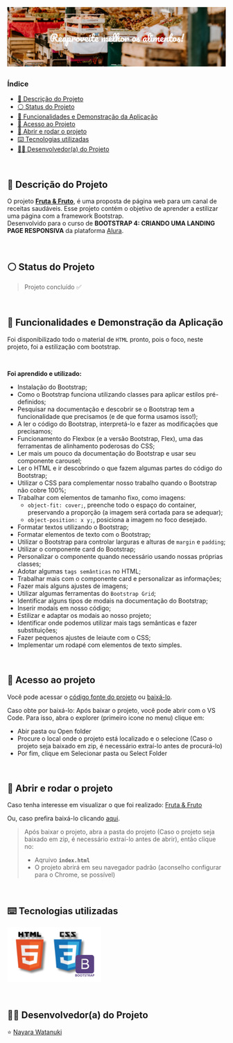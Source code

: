 <h1 align="center">
  <img alt="Fruta & Fruto - Reaproveite melhor os alimentos!" src="https://raw.githubusercontent.com/nayarawatanuki/bootstrap4__fruta-fruto/main/src/assets/img/readme.md/Cover%20-%20Fruta%20e%20Fruto.png#vitrinedev"/>
</h1>

### Índice

* [:pencil: Descrição do Projeto](#pencil-descrição-do-projeto)
* [:white_circle: Status do Projeto](#white_circle-status-do-projeto)
* [:hammer: Funcionalidades e Demonstração da Aplicação](#hammer-funcionalidades-e-demonstração-da-aplicação)
* [:open_file_folder: Acesso ao Projeto](#open_file_folder-acesso-ao-projeto)
* [:rocket: Abrir e rodar o projeto](#rocket-abrir-e-rodar-o-projeto)
* [:keyboard: Tecnologias utilizadas](#keyboard-tecnologias-utilizadas)
* [:woman_technologist: Desenvolvedor(a) do Projeto](#woman_technologist-desenvolvedora-do-projeto)

</br>

## :pencil: Descrição do Projeto
O projeto **[Fruta & Fruto](https://nayarawatanuki.github.io/bootstrap4__fruta-fruto/)**, é uma proposta de página web para um canal de receitas saudáveis. 
Esse projeto contém o objetivo de aprender a estilizar uma página com a framework Bootstrap. 
</br>Desenvolvido para o curso de **BOOTSTRAP 4: CRIANDO UMA LANDING PAGE RESPONSIVA** da plataforma [Alura](https://www.alura.com.br/).

</br>

## :white_circle: Status do Projeto
> Projeto concluído :white_check_mark:

</br>

## :hammer: Funcionalidades e Demonstração da Aplicação
Foi disponibilizado todo o material de `HTML` pronto, pois o foco, neste projeto, foi a estilização com bootstrap. 

</br>

**Foi aprendido e utilizado:** 
- Instalação do Bootstrap;
- Como o Bootstrap funciona utilizando classes para aplicar estilos pré-definidos;
- Pesquisar na documentação e descobrir se o Bootstrap tem a funcionalidade que precisamos (e de que forma usamos isso!);
- A ler o código do Bootstrap, interpretá-lo e fazer as modificações que precisamos;
- Funcionamento do Flexbox (e a versão Bootstrap, Flex), uma das ferramentas de alinhamento poderosas do CSS;
- Ler mais um pouco da documentação do Bootstrap e usar seu componente carousel;
- Ler o HTML e ir descobrindo o que fazem algumas partes do código do Bootstrap;
- Utilizar o CSS para complementar nosso trabalho quando o Bootstrap não cobre 100%;
- Trabalhar com elementos de tamanho fixo, como imagens:
  - `object-fit: cover;`, preenche todo o espaço do container, preservando a proporção (a imagem será cortada para se adequar);
  - `object-position: x y;`, posiciona a imagem no foco desejado.
- Formatar textos utilizando o Bootstrap;
- Formatar elementos de texto com o Bootstrap;
- Utilizar o Bootstrap para controlar larguras e alturas de `margin` e `padding`;
- Utilizar o componente card do Bootstrap;
- Personalizar o componente quando necessário usando nossas próprias classes;
- Adotar algumas `tags semânticas` no HTML;
- Trabalhar mais com o componente card e personalizar as informações;
- Fazer mais alguns ajustes de imagens;
- Utilizar algumas ferramentas do `Bootstrap Grid`;
- Identificar alguns tipos de modais na documentação do Bootstrap;
- Inserir modais em nosso código;
- Estilizar e adaptar os modais ao nosso projeto;
- Identificar onde podemos utilizar mais tags semânticas e fazer substituições;
- Fazer pequenos ajustes de leiaute com o CSS;
- Implementar um rodapé com elementos de texto simples.

</br>

## :open_file_folder: Acesso ao projeto
Você pode acessar o [código fonte do projeto](https://github.com/nayarawatanuki/bootstrap4__fruta-fruto) ou [baixá-lo](https://github.com/nayarawatanuki/bootstrap4__fruta-fruto/archive/refs/heads/main.zip).

Caso obte por baixá-lo: 
Após baixar o projeto, você pode abrir com o VS Code. Para isso, abra o explorer (primeiro icone no menu) clique em:
- Abir pasta ou Open folder
- Procure o local onde o projeto está localizado e o selecione (Caso o projeto seja baixado em zip, é necessário extraí-lo antes de procurá-lo)
- Por fim, clique em Selecionar pasta ou Select Folder

</br>

## :rocket: Abrir e rodar o projeto
Caso tenha interesse em visualizar o que foi realizado: [Fruta & Fruto](https://nayarawatanuki.github.io/bootstrap4__fruta-fruto/) 

Ou, caso prefira baixá-lo clicando [aqui](https://github.com/nayarawatanuki/bootstrap4__fruta-fruto/archive/refs/heads/main.zip).

> Após baixar o projeto, abra a pasta do projeto (Caso o projeto seja baixado em zip, é necessário extraí-lo antes de abrir), então clique no:
> - Aqruivo **``index.html``**
> - O projeto abrirá em seu navegador padrão (aconselho configurar para o Chrome, se possível)

</br>

## :keyboard: Tecnologias utilizadas
![HTML + CSS](https://raw.githubusercontent.com/nayarawatanuki/bootstrap4__fruta-fruto/main/src/assets/img/readme.md/html-css-bootstrap.PNG)</br>

</br>

## :woman_technologist: Desenvolvedor(a) do Projeto
:star: [Nayara Watanuki](https://github.com/nayarawatanuki)
